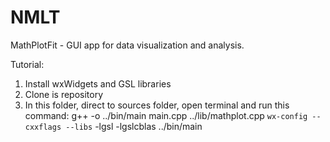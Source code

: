 # NMLT
MathPlotFit - GUI app for data visualization and analysis.

Tutorial:
1. Install wxWidgets and GSL libraries
2. Clone is repository
3. In this folder, direct to sources folder, open terminal and run this command:
g++ -o ../bin/main main.cpp ../lib/mathplot.cpp `wx-config --cxxflags --libs` -lgsl -lgslcblas
../bin/main
